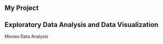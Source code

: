 My Project 
----------------------------
Exploratory Data Analysis and Data Visualization
----------------
Movies Data Analysis
